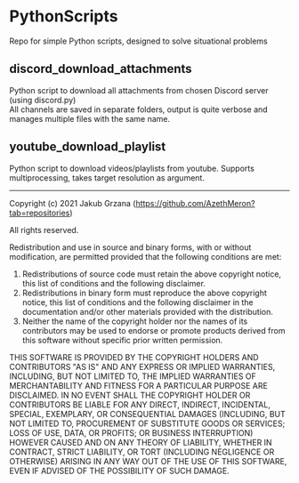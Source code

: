 PythonScripts
===
Repo for simple Python scripts, designed to solve situational problems

discord_download_attachments
---
Python script to download all attachments from chosen Discord server (using discord.py)  
All channels are saved in separate folders, output is quite verbose and manages multiple files with the same name.

youtube_download_playlist
---
Python script to download videos/playlists from youtube. Supports multiprocessing, takes target resolution as argument.

---
Copyright (c) 2021 Jakub Grzana (https://github.com/AzethMeron?tab=repositories) 

All rights reserved.

Redistribution and use in source and binary forms, with or without modification, are permitted provided that the following conditions are met:

1. Redistributions of source code must retain the above copyright notice, this list of conditions and the following disclaimer.
2. Redistributions in binary form must reproduce the above copyright notice, this list of conditions and the following disclaimer in the documentation and/or other materials provided with the distribution.
3. Neither the name of the copyright holder nor the names of its contributors may be used to endorse or promote products derived from this software without specific prior written permission. 

THIS SOFTWARE IS PROVIDED BY THE COPYRIGHT HOLDERS AND CONTRIBUTORS "AS IS" AND ANY EXPRESS OR IMPLIED WARRANTIES, INCLUDING, BUT NOT LIMITED TO, THE IMPLIED WARRANTIES OF MERCHANTABILITY AND FITNESS FOR A PARTICULAR PURPOSE ARE DISCLAIMED. IN NO EVENT SHALL THE COPYRIGHT HOLDER OR CONTRIBUTORS BE LIABLE FOR ANY DIRECT, INDIRECT, INCIDENTAL, SPECIAL, EXEMPLARY, OR CONSEQUENTIAL DAMAGES (INCLUDING, BUT NOT LIMITED TO, PROCUREMENT OF SUBSTITUTE GOODS OR SERVICES; LOSS OF USE, DATA, OR PROFITS; OR BUSINESS INTERRUPTION) HOWEVER CAUSED AND ON ANY THEORY OF LIABILITY, WHETHER IN CONTRACT, STRICT LIABILITY, OR TORT (INCLUDING NEGLIGENCE OR OTHERWISE) ARISING IN ANY WAY OUT OF THE USE OF THIS SOFTWARE, EVEN IF ADVISED OF THE POSSIBILITY OF SUCH DAMAGE.
